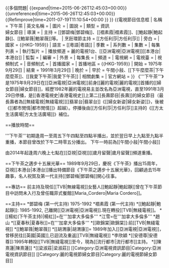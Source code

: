 {{多個問題|
{{expand|time=2015-06-26T12:45:03+00:00}}
{{unreferenced|time=2015-06-26T12:45:03+00:00}}
{{Refimprove|time=2011-07-19T11:10:54+00:00 }}
}}
{{電視節目信息框
| 名稱       = 下午茶
| 英文名稱   = 
| 圖片       = 
| 圖說       = 
| 類型       = 資訊<br/>婦女節目
| 導演       = 
| 主持       = [[鄧碧梅|鄧碧梅]]、[[禤素霞|禤素霞]]、[[鮑起静|鮑起静]]、[[鮑翠薇|鮑翠薇]]等。
| 烹飪環節主持 = [[方任利莎|方任利莎]]
| 旁白       = 
| 國家       = {{HKG-1959}}
| 語言       = [[粵語|粵語]]
| 季數       = 
| 系列數     = 
| 集數       = 
| 每集列表   = 
| 執行製片   = 
| 播放頻道   = 麗的電視1台、[[亞洲電視|亞洲電視]][[本港台|本港台]]
| 監製       = 
| 編審       = 
| 外景       = 
| 每集長     = 
| 頻道       = 
| 電視網     = 
| 電視臺     = 
| 視頻制式   = 
| 音頻制式   = 
| 首播國家   = 
| 首播地區   = {{HKG-1959}}
| 開始       = 1975年9月29日
| 結束       = 1991年3月29日
| 晚於       = 
| 早於       = 午間小敍、[[下午麼麼茶|下午麼麼茶]]、[[我愛下午茶|我愛下午茶]]
| 相關劇集   = 
| 官方網站   = 
}}
《'''下午茶'''》是1975年9月29日在[[亞洲電視|亞洲電視]]前身[[麗的電視|麗的電視]]首播的[[婦女節目|婦女節目]]，經歷1982年麗的電視易主並改名為亞洲電視，直至1991年3月29日停播，是[[香港電視史|香港電視史]]上第二[[長壽節目|長壽]]的婦女節目（最長壽者為[[無綫電視|無綫電視]][[翡翠台|翡翠台]]《[[婦女新姿|婦女新姿]]》，後被《[[都市閒情|都市閒情]]》超越）。停播後由[[方任利莎|方任利莎]]主持的《[[方太生活廣場|方太生活廣場]]》補位。

==播放時間==

'''下午茶'''初期逢周一至周五下午四點至四點半播出，並於翌日早上九點至九點半重播，本節目曾改於下午二時零五分播出。
下午一時前為[[午間小敍|午間小敍]]

由2014年起逢周六晚上七點在[[亞視|亞視]][[歲月留聲|歲月留聲]]頻道重播。

==下午茶之邁步十五展光華==
1989年9月29日，慶祝《下午茶》播出15周年，亞視[[本港台|本港台]]播出特備節目《下午茶之邁步十五展光華》，回顧過去15年趣事，名人祝賀及第一代主持[[鄧碧梅|鄧碧梅]]開心往事。

==專訪==
前主持及現任[[TVB|無線電視]]女藝人[[鮑起靜|鮑起靜]]曾在下午茶節目中訪問未入行及曾任職菲式餐館[[Maria_Cordero|Maria Cordero]]。

==主持==
*鄧碧梅 (第一代主持) 1975-1992 
*禤素霞 (第一代主持)
*[[鮑起靜|鮑起靜]]: 1985-1992, 己離開[[亞洲電視|亞洲電視]].現在轉投[[TVB|無綫電視]]。
*[[楊虹(下午茶主持)|楊虹]]=在'''加拿大多倫多'''
*江雪=在'''加拿大多倫多'''
*趙山
*[[夏春秋|夏春秋]]=在'''加拿大多倫多'''
*[[歐錦棠|歐錦棠]]:前[[TVB|無綫電視]]
*[[鮑翠薇|鮑翠薇]]
*[[胡渭康|胡渭康]]= 1989年加入[[亞洲電視|亞洲電視]]， 曾移民往[[英國|英國]],已迴流及重返[[TVB|無綫電視]]
*李欣穎
*[[安德尊|安德尊]]:1995年轉投[[TVB|無綫電視]]至今，現為[[流行都市|流行都市]]主持。
*[[陳熹蓮|陳熹蓮]]
*[[梁淑莊|梁淑莊]]
[[Category:亞洲電視資訊節目|Category:亞洲電視資訊節目]]
[[Category:麗的電視節婦女節目|Category:麗的電視節婦女節目]]